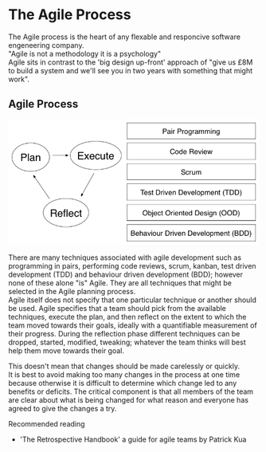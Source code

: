 <h1>The Agile Process</h1>

<p>The Agile process is the heart of any flexable and responcive software engeneering company.<br>
"Agile is not a methodology it is a psychology"<br> Agile sits in contrast to the 'big design up-front' approach of "give us £8M to build a system and we'll see you in two years with something that might work".</p>

<h2>Agile Process</h2>
<img src="https://github.com/Ruby4Life/Agile/blob/master/agile.png" alt="Agile" height="auto" width="auto">

<p>There are many techniques associated with agile development such as programming in pairs, performing code reviews, scrum, kanban, test driven development (TDD) and behaviour driven development (BDD); however none of these alone "is" Agile. They are all techniques that might be selected in the Agile planning process.<br> Agile itself does not specify that one particular technique or another should be used. Agile specifies that a team should pick from the available techniques, execute the plan, and then reflect on the extent to which the team moved towards their goals, ideally with a quantifiable measurement of their progress. During the reflection phase different techniques can be dropped, started, modified, tweaking; whatever the team thinks will best help them move towards their goal.</p>

<p>This doesn't mean that changes should be made carelessly or quickly.<br> It is best to avoid making too many changes in the process at one time because otherwise it is difficult to determine which change led to any benefits or deficits. The critical component is that all members of the team are clear about what is being changed for what reason and everyone has agreed to give the changes a try.</p>

<p>Recommended reading</p>
<ul>
   <li>'The Retrospective Handbook' a guide for agile teams by Patrick Kua</li>
</ul>
